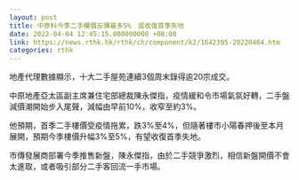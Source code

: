 ```yaml
---
layout: post
title: 中原料今季二手樓價反彈最多5%　或收復首季失地
date: 2022-04-04 12:45:15.000000000 +08:00
link: https://news.rthk.hk/rthk/ch/component/k2/1642395-20220404.htm
categories: rthk
---
```


地產代理數據顯示，十大二手屋苑連續3個周末錄得逾20宗成交。

中原地產亞太區副主席兼住宅部總裁陳永傑指，疫情緩和令市場氣氛好轉，二手盤減價潮開始步入尾聲，減幅由早前10%，收窄至約3%。

他預期，首季二手樓價受疫情拖累，跌3%至4%，但隨著樓市小陽春押後至本月展開，預期今季樓價升幅3%至5%，有望收復首季失地。

市傳發展商部署今季推售新盤，陳永傑指，由於二手競爭激烈，相信新盤開價不會太進取，或者吸引部分二手客回流一手市場。
